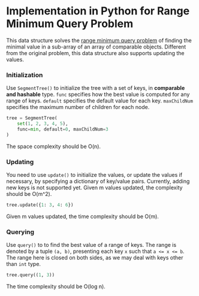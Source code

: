# Implementation in Python for Range Minimum Query Problem

This data structure solves the [range minimum query problem](https://en.wikipedia.org/wiki/Range_minimum_query) of finding the minimal value in a sub-array of an array of comparable objects. Different from the original problem, this data structure also supports updating the values.

### Initialization
Use `SegmentTree()` to initialize the tree with a set of keys, in **comparable and hashable** type. `func` specifies how the best value is computed for any range of keys. `default` specifies the default value for each key. `maxChildNum` specifies the maximum number of children for each node.
```Python
tree = SegmentTree(
    set(1, 2, 3, 4, 5),
    func=min, default=0, maxChildNum=3
)
```
The space complexity should be O(n).

### Updating
You need to use `update()` to initialize the values, or update the values if necessary, by specifying a dictionary of key/value pairs. Currently, adding new keys is not supported yet. Given m values updated, the complexity should be O(m^2).
```Python
tree.update({1: 3, 4: 6})
```
Given m values updated, the time complexity should be O(m).

### Querying
Use `query()` to to find the best value of a range of keys. The range is denoted by a tuple `(a, b)`, presenting each key `x` such that `a <= x <= b`. The range here is closed on both sides, as we may deal with keys other than `int` type.
```Python
tree.query((1, 3))
```
The time complexity should be O(log n).
